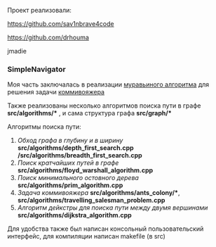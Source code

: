 Проект реализовали:

https://github.com/sav1nbrave4code

https://github.com/drhouma

jmadie

### SimpleNavigator

Моя часть заключалась в реализации [муравьиного алгоритма](https://ru.wikipedia.org/wiki/%D0%9C%D1%83%D1%80%D0%B0%D0%B2%D1%8C%D0%B8%D0%BD%D1%8B%D0%B9_%D0%B0%D0%BB%D0%B3%D0%BE%D1%80%D0%B8%D1%82%D0%BC) для решения задачи [коммивояжера](https://ru.wikipedia.org/wiki/%D0%97%D0%B0%D0%B4%D0%B0%D1%87%D0%B0_%D0%BA%D0%BE%D0%BC%D0%BC%D0%B8%D0%B2%D0%BE%D1%8F%D0%B6%D1%91%D1%80%D0%B0) 

Также реализованы несколько алгоритмов поиска пути в графе __src/algorithms/*__ , и сама структура графа __src/graph/*__

Алгоритмы поиска пути:
  1. *Обход графа в глубину и в ширину* __src/algorithms/depth_first_search.cpp /src/algorithms/breadth_first_search.cpp__
  2. *Поиск кратчайших путей в графе* __src/algorithms/floyd_warshall_algorithm.cpp__
  3. *Поиск минимального остовного дерева* __src/algorithms/prim_algorithm.cpp__
  4. *Задача коммивояжера*  __src/algorithms/ants_colony/*__, __src/algorithms/travelling_salesman_problem.cpp__
  5. *Алгоритм дейкстры для поиска пути между двумя вершинами* __src/algorithms/dijkstra_algorithm.cpp__

Для удобства также был написан консольный пользовательский интерфейс, для компиляции написан makefile (в src)
